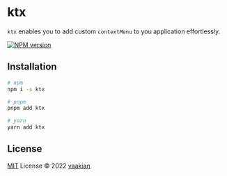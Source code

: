 # ktx

`ktx` enables you to add custom `contextMenu` to you application effortlessly.

[![NPM version](https://img.shields.io/npm/v/ktx?color=a1b858&label=)](https://www.npmjs.com/package/ktx)

## Installation

```bash
# npm
npm i -s ktx

# pnpm
pnpm add ktx

# yarn
yarn add ktx
```

## License

[MIT](./LICENSE) License © 2022 [vaakian](https://github.com/vaakian)
